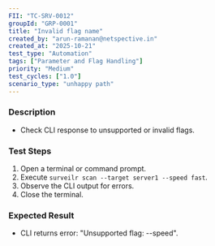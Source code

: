 ```yaml
---
FII: "TC-SRV-0012"
groupId: "GRP-0001"
title: "Invalid flag name"
created_by: "arun-ramanan@netspective.in"
created_at: "2025-10-21"
test_type: "Automation"
tags: ["Parameter and Flag Handling"]
priority: "Medium"
test_cycles: ["1.0"]
scenario_type: "unhappy path"
---
```


### Description

- Check CLI response to unsupported or invalid flags.

### Test Steps

1. Open a terminal or command prompt.  
2. Execute `surveilr scan --target server1 --speed fast`.  
3. Observe the CLI output for errors.  
4. Close the terminal.

### Expected Result

- CLI returns error: "Unsupported flag: --speed".
